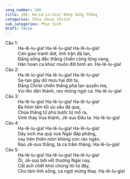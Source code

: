 ```yaml
---
song_number: 106
title: 106. Ha-Lê-Lu-Gia! Đấng Sống Thắng
categories: Chúa Jêsus Christ
sub_categories: Phục Sinh
draft: false
---
```

<dl><dt>Câu 1:</dt><dd data-verse="1">Ha-lê-lu-gia! Ha-lê-lu-gia! Ha-lê-lu-gia! <br/>Cơn giao tranh dứt, linh trận đã tan, <br/>Đấng sống đắc thắng chiến công lừng vang, <br/>Hân hoan ca khúc muôn đời bình an. Ha-lê-lu-gia! </dd><dt>Câu 2:</dt><dd data-verse="2">Ha-lê-lu-gia! Ha-lê-lu-gia! Ha-lê-lu-gia! <br/>Sa-tan gây dữ mưu hại đời ta, <br/>Đấng Christ chiến thắng phá tan quyền ma, <br/>Vui lên dân thánh, reo mừng ngợi ca. Ha-lê-lu-gia! </dd><dt>Câu 3:</dt><dd data-verse="3">Ha-lê-lu-gia! Ha-lê-lu-gia! Ha-lê-lu-gia! <br/>Ba hôm tăm tối ưu sầu đã qua, <br/>Chúa thắng tử phủ bước từ mồ ra, <br/>Vinh thay Vua thánh, Jê-sus Đầu ta. Ha-lê-lu-gia! </dd><dt>Câu 4:</dt><dd data-verse="4">Ha-lê-lu-gia! Ha-lê-lu-gia! Ha-lê-lu-gia! <br/>Dây xích ma quỷ xưa Ngài đập phăng, <br/>nay trên thiên môn không còn rào ngăn, <br/>Rao Jê-sus thắng, ta ca trầm thăng. Ha-lê-lu-gia! </dd><dt>Câu 5:</dt><dd data-verse="5">Ha-lê-lu-gia! Ha-lê-lu-gia! Ha-lê-lu-gia! <br/>Ôi, Jê-sus bởi vết thương Ngài nay, <br/>Cất ách chết khỏi chúng tôi từ đây, <br/>Cho tâm linh sống, ca ngợi mừng thay. Ha-lê-lu-gia! </dd></dl>